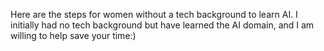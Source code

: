 Here are the steps for women without a tech background to learn AI. I initially had no tech background but have learned the AI domain, and I am willing to help save your time:)
